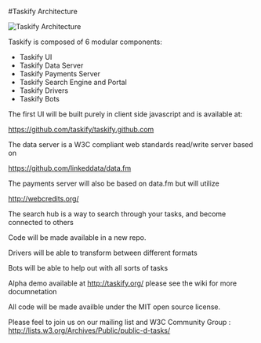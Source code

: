 #Taskify Architecture

![Taskify Architecture](https://raw.github.com/taskify/taskify.github.com/master/images/taskify-arch.png)

Taskify is composed of 6 modular components:

- Taskify UI
- Taskify Data Server
- Taskify Payments Server
- Taskify Search Engine and Portal
- Taskify Drivers
- Taskify Bots

The first UI will be built purely in client side javascript and is available at:

https://github.com/taskify/taskify.github.com

The data server is a W3C compliant web standards read/write server based on

https://github.com/linkeddata/data.fm

The payments server will also be based on data.fm but will utilize

http://webcredits.org/

The search hub is a way to search through your tasks, and become connected to others

Code will be made available in a new repo.

Drivers will be able to transform between different formats

Bots will be able to help out with all sorts of tasks

Alpha demo available at http://taskify.org/ please see the wiki for more documnetation

All code will be made availble under the MIT open source license.

Please feel to join us on our mailing list and W3C Community Group : http://lists.w3.org/Archives/Public/public-d-tasks/
